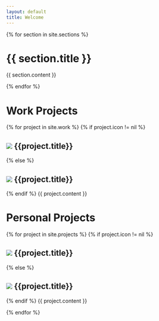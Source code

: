 ```yaml
---
layout: default
title: Welcome
---
```


{% for section in site.sections %}
# {{ section.title }}
{{ section.content }}

{% endfor %}

# Work Projects
{% for project in site.work %}
{% if project.icon != nil %}
## <img src="{{project.icon}}" class="icon"> {{project.title}}
{% else %}
## <img src="{{project.icon}}" class="icon"> {{project.title}}
{% endif %}
{{ project.content }}
# Personal Projects

{% for project in site.projects %}
{% if project.icon != nil %}
## <img src="{{project.icon}}" class="icon"> {{project.title}}
{% else %}
## <img src="{{project.icon}}" class="icon"> {{project.title}}
{% endif %}
{{ project.content }}

{% endfor %}